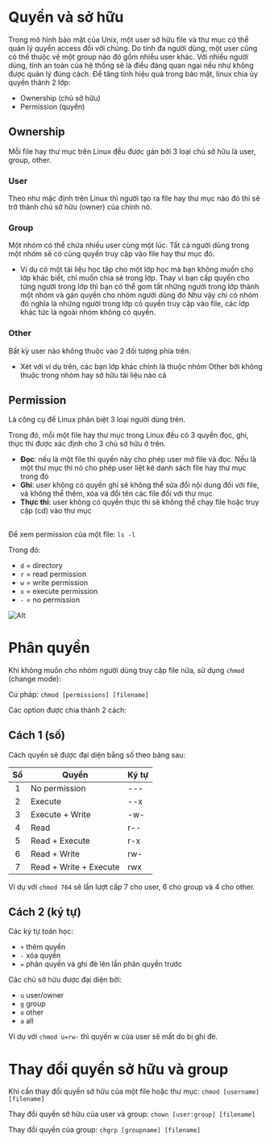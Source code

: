 # Quyền và sở hữu
Trong mô hình bảo mật của Unix, một user sở hữu file và thư mục có thể quản lý quyền access đối với chúng. 
Do tính đa người dùng, một user cũng có thể thuộc về một group nào đó gồm nhiều user khác. Với nhiều người dùng, tính an toàn của hệ thống sẽ là điều đáng quan ngại nếu như không được quản lý đúng cách.
Để tăng tính hiệu quả trong bảo mật, linux chia ủy quyền thành 2 lớp:
- Ownership (chủ sở hữu)
- Permission (quyền)

## Ownership
Mỗi file hay thư mục trên Linux đều được gán bởi 3 loại chủ sở hữu là user, group, other.

### User
Theo như mặc định trên Linux thì người tạo ra file hay thư mục nào đó thì sẽ trở thành chủ sở hữu (owner) của chính nó.

### Group
Một nhóm có thể chứa nhiều user cùng một lúc. Tất cả người dùng trong một nhóm sẽ có cùng quyền truy cập vào file hay thư mục đó.
- Ví dụ có một tài liệu học tập cho một lớp học mà bạn không muốn cho lớp khác biết, chỉ muốn chia sẻ trong lớp.
Thay vì bạn cấp quyền cho từng người trong lớp thì bạn có thể gom tất những người trong lớp thành một nhóm và gán quyền cho nhóm người dùng đó
Như vậy chỉ có nhóm đó nghĩa là những người trong lớp có quyền truy cập vào file, các lớp khác tức là ngoài nhóm không có quyền.

### Other
Bất kỳ user nào không thuộc vào 2 đối tượng phía trên.
- Xét với ví dụ trên, các bạn lớp khác chính là thuộc nhóm Other bởi không thuộc trong nhóm hay sở hữu tài liệu nào cả

## Permission
Là công cụ để Linux phân biệt 3 loại người dùng trên.

Trong đó, mỗi một file hay thư mục trong Linux đều có 3 quyền đọc, ghi, thực thi được xác định cho 3 chủ sở hữu ở trên.
- **Đọc**: nếu là một file thì quyền này cho phép user mở file và đọc. Nếu là một thư mục thì nó cho phép user liệt kê danh sách file hay thư mục trong đó
- **Ghi**: user không có quyền ghi sẽ không thể sửa đổi nội dung đối với file, và không thể thêm, xóa và đổi tên các file đối với thư mục
- **Thực thi**: user không có quyền thực thi sẽ không thể chạy file hoặc truy cập (cd) vào thư mục

##
Để xem permission của một file: `ls -l`



Trong đó:
- `d` = directory
- `r` = read permission
- `w` = write permission
- `x` = execute permission
- `-` = no permission 

![Alt](https://www.guru99.com/images/permission(1).png)

# Phân quyền
Khi không muốn cho nhóm người dùng truy cập file nữa, sử dụng `chmod` (change mode):

Cú pháp: `chmod [permissions] [filename]`

Các option được chia thành 2 cách:
## Cách 1 (số)
Cách quyền sẽ được đại diện bằng số theo bảng sau:

| Số            | Quyền                  | Ký tự |
| :------------:| -----------------------|-------|
| 1             | No permission          | ---   |
| 2             | Execute                | --x   |
| 3             | Execute + Write        | -w-   |
| 4             | Read                   | r--   |
| 5             | Read + Execute         | r-x   |
| 6             | Read + Write           | rw-   |
| 7             | Read + Write + Execute | rwx   |

Ví dụ với `chmod 764` sẽ lần lượt cấp 7 cho user, 6 cho group và 4 cho other.

## Cách 2 (ký tự)
Các ký tự toán học:
- `+` thêm quyền
- `-` xóa quyền
- `=` phân quyền và ghi đè lên lần phân quyền trước

Các chủ sở hữu được đại diện bởi:
- `u` 	user/owner
- `g` 	group
- `o` 	other
- `a` 	all 

Ví dụ với `chmod u=rw-` thì quyền w của user sẽ mất do bị ghi đè.

# Thay đổi quyền sở hữu và group
Khi cần thay đổi quyền sở hữu của một file hoặc thư mục: `chmod [username] [filename]`

Thay đổi quyền sở hữu của user và group: `chown [user:group] [filename]`

Thay đổi quyền của group: `chgrp [groupname] [filename]`
